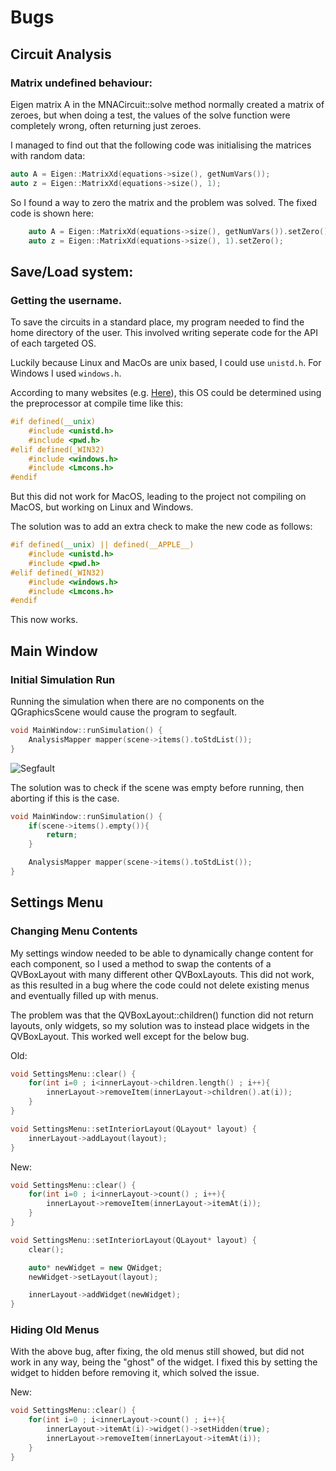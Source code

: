 # Bugs

## Circuit Analysis

### Matrix undefined behaviour:

Eigen matrix A in the MNACircuit::solve method normally created
a matrix of zeroes, but when doing a test, the values of the solve function
were completely wrong, often returning just zeroes.

I managed to find out that the following code was initialising the matrices
with random data:

``` cpp
auto A = Eigen::MatrixXd(equations->size(), getNumVars());
auto z = Eigen::MatrixXd(equations->size(), 1);
```

So I found a way to zero the matrix and the problem was solved.
The fixed code is shown here:

``` cpp
    auto A = Eigen::MatrixXd(equations->size(), getNumVars()).setZero();
    auto z = Eigen::MatrixXd(equations->size(), 1).setZero();
```

## Save/Load system:

### Getting the username.

To save the circuits in a standard place, my program needed to find the home directory
of the user. This involved writing seperate code for the API of each targeted OS.

Luckily because Linux and MacOs are unix based, I could use `unistd.h`. For Windows I used
`windows.h`.

According to many websites (e.g. [Here](https://stackoverflow.com/questions/142508/how-do-i-check-os-with-a-preprocessor-directive)), this OS
could be determined using the preprocessor at compile time like this:

``` cpp
#if defined(__unix)
    #include <unistd.h>
    #include <pwd.h>
#elif defined(_WIN32)
    #include <windows.h>
    #include <Lmcons.h>
#endif
```

But this did not work for MacOS, leading to the project not compiling on MacOS, but working on Linux and Windows.

The solution was to add an extra check to make the new code as follows:

``` cpp
#if defined(__unix) || defined(__APPLE__)
    #include <unistd.h>
    #include <pwd.h>
#elif defined(_WIN32)
    #include <windows.h>
    #include <Lmcons.h>
#endif
```

This now works.

## Main Window

### Initial Simulation Run

Running the simulation when there are no components on the QGraphicsScene would cause the program to segfault.

```cpp
void MainWindow::runSimulation() {
    AnalysisMapper mapper(scene->items().toStdList());
}
```

![Segfault](images/segfault_1.png)

The solution was to check if the scene was empty before running, then aborting if this is the case.

```cpp
void MainWindow::runSimulation() {
    if(scene->items().empty()){
        return;
    }

    AnalysisMapper mapper(scene->items().toStdList());
}
```

## Settings Menu

### Changing Menu Contents

My settings window needed to be able to dynamically change content for each component, so I used a method to swap the contents of
a QVBoxLayout with many different other QVBoxLayouts. This did not work, as this resulted in a bug where the code could not delete existing menus
and eventually filled up with menus.

The problem was that the QVBoxLayout::children() function did not return layouts, only widgets, so my solution was to instead place
widgets in the QVBoxLayout. This worked well except for the below bug.

Old:

```cpp
void SettingsMenu::clear() {
    for(int i=0 ; i<innerLayout->children.length() ; i++){
        innerLayout->removeItem(innerLayout->children().at(i));
    }
}

void SettingsMenu::setInteriorLayout(QLayout* layout) {
    innerLayout->addLayout(layout);
}
```

New:

```cpp
void SettingsMenu::clear() {
    for(int i=0 ; i<innerLayout->count() ; i++){
        innerLayout->removeItem(innerLayout->itemAt(i));
    }
}

void SettingsMenu::setInteriorLayout(QLayout* layout) {
    clear();

    auto* newWidget = new QWidget;
    newWidget->setLayout(layout);

    innerLayout->addWidget(newWidget);
}
```

### Hiding Old Menus

With the above bug, after fixing, the old menus still showed, but did not work in any way, being the "ghost" of the widget.
I fixed this by setting the widget to hidden before removing it, which solved the issue.

New:

```cpp
void SettingsMenu::clear() {
    for(int i=0 ; i<innerLayout->count() ; i++){
        innerLayout->itemAt(i)->widget()->setHidden(true);
        innerLayout->removeItem(innerLayout->itemAt(i));
    }
}
```
